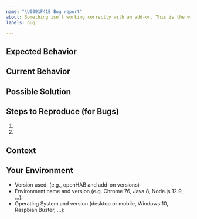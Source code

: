 ```yaml
---
name: "\U0001F41B Bug report"
about: Something isn't working correctly with an add-on. This is the wrong place for user-interfaces or openHAB Core issues.
labels: bug

---
```


<!-- Provide a general summary of the issue in the *Title* above -->
<!-- If the issue is related to a binding, please include its short name in -->
<!-- square brackets in the title - Example: "[astro] My issue..." -->

<!-- Important: Please contact the openHAB community forum for questions or -->
<!-- for configuration and usage guidance: https://community.openhab.org -->

<!-- Feel free to delete any comment lines in the template (starting with "<!--") -->

## Expected Behavior
<!-- If you're describing a bug, tell us what should happen -->
<!-- If you're suggesting a change/improvement, tell us how it should work -->

## Current Behavior
<!-- If describing a bug, tell us what happens instead of the expected behavior -->
<!-- Include related log information (preferably debug level) and related configs -->
<!-- Use a file attachment for log and config information longer than a few lines -->
<!-- Enclose multi-line log/code snippets with ``` on new lines for proper formatting -->
<!-- If suggesting a change/improvement, explain the difference from current behavior -->
<!-- For improvements, discuss at community.openhab.org first and include link to topic -->

## Possible Solution
<!-- Not obligatory, but suggest a fix/reason for the bug, -->
<!-- or ideas how to implement the addition or change -->

## Steps to Reproduce (for Bugs)
<!-- Provide a link to a live example, or an unambiguous set of steps to -->
<!-- reproduce this bug. Include code to reproduce, if relevant -->
1.
2.

## Context
<!-- How has this issue affected you? What are you trying to accomplish? -->
<!-- Providing context helps us come up with a solution that is most useful in the real world -->

## Your Environment
<!-- Include as many relevant details about the environment you experienced the bug in -->
* Version used: (e.g., openHAB and add-on versions)
* Environment name and version (e.g. Chrome 76, Java 8, Node.js 12.9, ...):
* Operating System and version (desktop or mobile, Windows 10, Raspbian Buster, ...):
